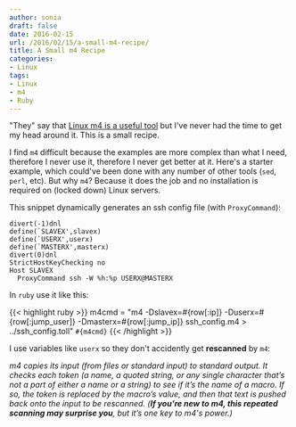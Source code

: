 ```yaml
---
author: sonia
draft: false
date: 2016-02-15
url: /2016/02/15/a-small-m4-recipe/
title: A Small m4 Recipe
categories:
- Linux
tags:
- Linux
- m4
- Ruby
---
```


"They" say that [Linux m4 is a useful
tool](https://en.wikipedia.org/wiki/M4_%28computer_language%29) but
I've never had the time to get my head around it. This is a small recipe.

<!--more-->

I find `m4` difficult because the examples are more complex than what I
need, therefore I never use it, therefore I never get better at it.
Here's a starter example, which could've been done with any number of
other tools (`sed`, `perl`, etc). But why `m4`?  Because it does the
job and no installation is required on (locked down) Linux servers.

This snippet dynamically generates an ssh config file (with
`ProxyCommand`):

~~~
divert(-1)dnl
define(`SLAVEX',slavex)
define(`USERX',userx)
define(`MASTERX',masterx)
divert(0)dnl
StrictHostKeyChecking no
Host SLAVEX
  ProxyCommand ssh -W %h:%p USERX@MASTERX
~~~

In `ruby` use it like this:

{{< highlight ruby >}}
m4cmd = "m4 -Dslavex=#{row[:ip]} -Duserx=#{row[:jump_user]}
  -Dmasterx=#{row[:jump_ip]} ssh_config.m4 > ../ssh_config.toll"
`#{m4cmd}`
{{< /highlight >}}

I use variables like `userx` so they don't accidently get **rescanned** by `m4`:

*m4 copies its input (from files or standard input) to standard output.
It checks each token (a name, a quoted string, or any single character
that’s not a part of either a name or a string) to see if it’s the name
of a macro. If so, the token is replaced by the macro’s value, and then
that text is pushed back onto the input to be rescanned. (**If you’re new
to m4, this repeated scanning may surprise you**, but it’s one key to m4's
power.)*
